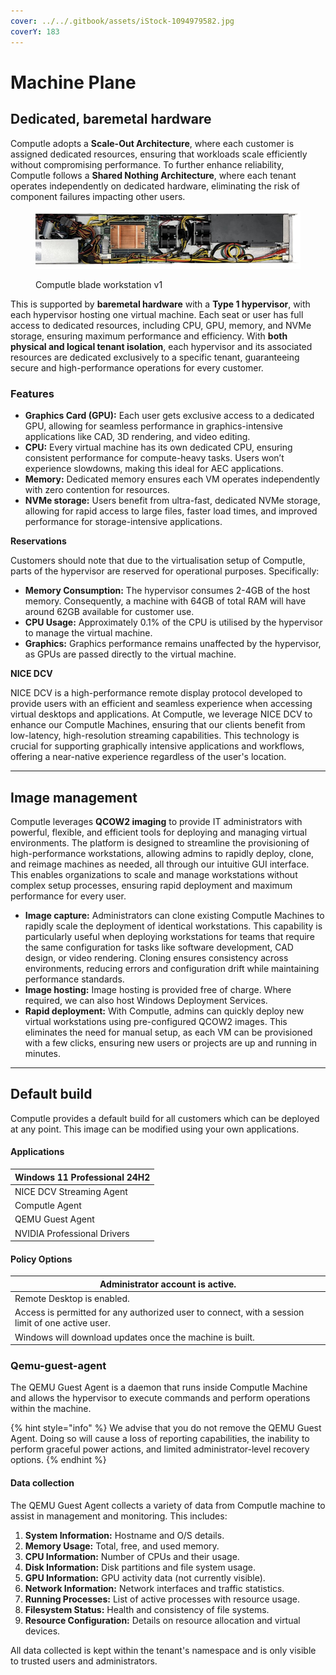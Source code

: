 ```yaml
---
cover: ../../.gitbook/assets/iStock-1094979582.jpg
coverY: 183
---
```


# Machine Plane

## Dedicated, baremetal hardware

Computle adopts a **Scale-Out Architecture**, where each customer is assigned dedicated resources, ensuring that workloads scale efficiently without compromising performance. To further enhance reliability, Computle follows a **Shared Nothing Architecture**, where each tenant operates independently on dedicated hardware, eliminating the risk of component failures impacting other users.

<div align="left">

<figure><img src="../../.gitbook/assets/image (5).png" alt="" width="551"><figcaption><p>Computle blade workstation v1</p></figcaption></figure>

</div>

This is supported by **baremetal hardware** with a **Type 1 hypervisor**, with each hypervisor hosting one virtual machine. Each seat or user has full access to dedicated resources, including CPU, GPU, memory, and NVMe storage, ensuring maximum performance and efficiency. With **both physical and logical tenant isolation**, each hypervisor and its associated resources are dedicated exclusively to a specific tenant, guaranteeing secure and high-performance operations for every customer.&#x20;

### Features

* **Graphics Card (GPU):** Each user gets exclusive access to a dedicated GPU, allowing for seamless performance in graphics-intensive applications like CAD, 3D rendering, and video editing.&#x20;
* **CPU:** Every virtual machine has its own dedicated CPU, ensuring consistent performance for compute-heavy tasks. Users won’t experience slowdowns, making this ideal for AEC applications.
* **Memory:** Dedicated memory ensures each VM operates independently with zero contention for resources.&#x20;
* **NVMe storage:** Users benefit from ultra-fast, dedicated NVMe storage, allowing for rapid access to large files, faster load times, and improved performance for storage-intensive applications.&#x20;

**Reservations**&#x20;

Customers should note that due to the virtualisation setup of Computle, parts of the hypervisor are reserved for operational purposes. Specifically:

* **Memory Consumption:** The hypervisor consumes 2-4GB of the host memory. Consequently, a machine with 64GB of total RAM will have around 62GB available for customer use.
* **CPU Usage:** Approximately 0.1% of the CPU is utilised by the hypervisor to manage the virtual machine.
* **Graphics:** Graphics performance remains unaffected by the hypervisor, as GPUs are passed directly to the virtual machine.&#x20;

**NICE DCV**

NICE DCV is a high-performance remote display protocol developed to provide users with an efficient and seamless experience when accessing virtual desktops and applications. At Computle, we leverage NICE DCV  to enhance our Computle Machines, ensuring that our clients benefit from low-latency, high-resolution streaming capabilities. This technology is crucial for supporting graphically intensive applications and workflows, offering a near-native experience regardless of the user's location.&#x20;

***

## Image management&#x20;

Computle leverages **QCOW2 imaging** to provide IT administrators with powerful, flexible, and efficient tools for deploying and managing virtual environments. The platform is designed to streamline the provisioning of high-performance workstations, allowing admins to rapidly deploy, clone, and reimage machines as needed, all through our intuitive GUI interface. This enables organizations to scale and manage workstations without complex setup processes, ensuring rapid deployment and maximum performance for every user.

* **Image capture:** Administrators can clone existing Computle Machines to rapidly scale the deployment of identical workstations. This capability is particularly useful when deploying workstations for teams that require the same configuration for tasks like software development, CAD design, or video rendering. Cloning ensures consistency across environments, reducing errors and configuration drift while maintaining performance standards.
* **Image hosting:** Image hosting is provided free of charge. Where required, we can also host Windows Deployment Services.&#x20;
* **Rapid deployment:** With Computle, admins can quickly deploy new virtual workstations using pre-configured QCOW2 images. This eliminates the need for manual setup, as each VM can be provisioned with a few clicks, ensuring new users or projects are up and running in minutes. &#x20;

***

## Default build

Computle provides a default build for all customers which can be deployed at any point. This image can be modified using your own applications.

#### Applications

| Windows 11 Professional 24H2 |
| ---------------------------- |
| NICE DCV Streaming Agent     |
| Computle Agent               |
| QEMU Guest Agent             |
| NVIDIA Professional Drivers  |

#### Policy Options

| Administrator account is active.                                                                 |
| ------------------------------------------------------------------------------------------------ |
| Remote Desktop is enabled.                                                                       |
| Access is permitted for any authorized user to connect, with a session limit of one active user. |
| Windows will download updates once the machine is built.                                         |

### Qemu-guest-agent

The QEMU Guest Agent is a daemon that runs inside Computle Machine and allows the hypervisor to execute commands and perform operations within the machine.&#x20;

{% hint style="info" %}
We advise that you do not remove the QEMU Guest Agent. Doing so will cause a loss of reporting capabilities, the inability to perform graceful power actions, and limited administrator-level recovery options.
{% endhint %}

#### **Data collection**

The QEMU Guest Agent collects a variety of data from Computle machine to assist in management and monitoring. This includes:

1. **System Information:** Hostname and O/S details.
2. **Memory Usage:** Total, free, and used memory.
3. **CPU Information:** Number of CPUs and their usage.
4. **Disk Information:** Disk partitions and file system usage.
5. **GPU Information:** GPU activity data (not currently visible).
6. **Network Information:** Network interfaces and traffic statistics.
7. **Running Processes:** List of active processes with resource usage.
8. **Filesystem Status:** Health and consistency of file systems.
9. **Resource Configuration:** Details on resource allocation and virtual devices.

All data collected is kept within the tenant's namespace and is only visible to trusted users and administrators.

## &#x20;

